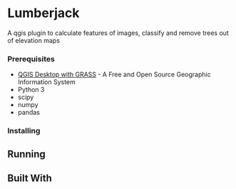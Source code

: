 # Lumberjack

A qgis plugin to calculate features of images, classify and remove trees out of elevation maps

<!-- ## Getting Started

These instructions will get you a copy of the project up and running on your local machine for development and testing purposes. See deployment for notes on how to deploy the project on a live system. -->

### Prerequisites

<!--- What things you need to install the software and how to install them -->
* [QGIS Desktop with GRASS](https://www.qgis.org/) - A Free and Open Source Geographic Information System
* Python 3
* scipy
* numpy
* pandas

<!-- ```
Give examples
``` -->

### Installing

<!--A step by step series of examples that tell you how to get a development env running

Say what the step will be

```
Give the example
```

And repeat

```
until finished
```

End with an example of getting some data out of the system or using it for a little demo -->

## Running
<!--
Explain how to run the automated tests for this system -->

<!-- ### Break down into end to end tests

Explain what these tests test and why

```
Give an example
``` -->


## Built With
<!--
* [Dropwizard](http://www.dropwizard.io/1.0.2/docs/) - The web framework used
* [Maven](https://maven.apache.org/) - Dependency Management
* [ROME](https://rometools.github.io/rome/) - Used to generate RSS Feeds -->


<!-- ## Versioning

We use [SemVer](http://semver.org/) for versioning. For the versions available, see the [tags on this repository](https://github.com/your/project/tags).  -->


<!-- ## License

This project is licensed under the MIT License - see the [LICENSE.md](LICENSE.md) file for details -->

<!-- ## Acknowledgments

* Hat tip to anyone whose code was used
* Inspiration
* etc -->
